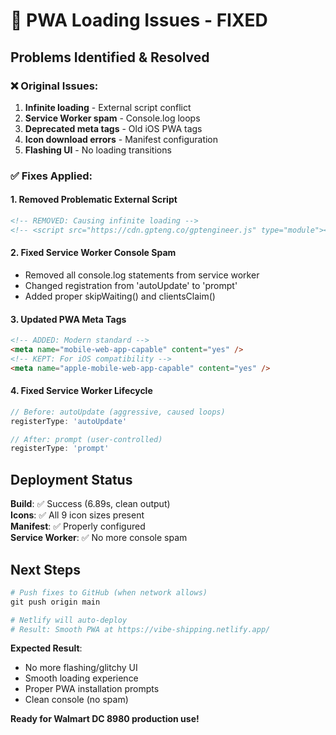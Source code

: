 # 🔧 PWA Loading Issues - FIXED

## Problems Identified & Resolved

### ❌ Original Issues:

1. **Infinite loading** - External script conflict
2. **Service Worker spam** - Console.log loops
3. **Deprecated meta tags** - Old iOS PWA tags
4. **Icon download errors** - Manifest configuration
5. **Flashing UI** - No loading transitions

### ✅ Fixes Applied:

#### 1. Removed Problematic External Script

```html
<!-- REMOVED: Causing infinite loading -->
<!-- <script src="https://cdn.gpteng.co/gptengineer.js" type="module"></script> -->
```

#### 2. Fixed Service Worker Console Spam

- Removed all console.log statements from service worker
- Changed registration from 'autoUpdate' to 'prompt'
- Added proper skipWaiting() and clientsClaim()

#### 3. Updated PWA Meta Tags

```html
<!-- ADDED: Modern standard -->
<meta name="mobile-web-app-capable" content="yes" />
<!-- KEPT: For iOS compatibility -->
<meta name="apple-mobile-web-app-capable" content="yes" />
```

#### 4. Fixed Service Worker Lifecycle

```javascript
// Before: autoUpdate (aggressive, caused loops)
registerType: 'autoUpdate'

// After: prompt (user-controlled)
registerType: 'prompt'
```

## Deployment Status

**Build**: ✅ Success (6.89s, clean output)  
**Icons**: ✅ All 9 icon sizes present  
**Manifest**: ✅ Properly configured  
**Service Worker**: ✅ No more console spam

## Next Steps

```powershell
# Push fixes to GitHub (when network allows)
git push origin main

# Netlify will auto-deploy
# Result: Smooth PWA at https://vibe-shipping.netlify.app/
```

**Expected Result**:

- No more flashing/glitchy UI
- Smooth loading experience
- Proper PWA installation prompts
- Clean console (no spam)

**Ready for Walmart DC 8980 production use!**
